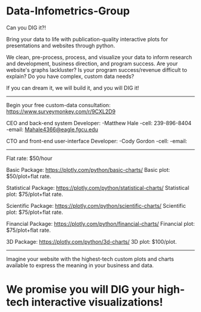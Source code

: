 # Data-Infometrics-Group

Can you DIG it?!

Bring your data to life with publication-quality interactive plots for presentations and websites through python.

We clean, pre-process, process, and visualize your data to inform research and development, business direction, and program success.
Are your website's graphs lackluster? Is your program success/revenue difficult to explain? Do you have complex, custom data needs?

If you can dream it, we will build it, and you will DIG it! 

-------------------------------
Begin your free custom-data consultation: https://www.surveymonkey.com/r/9CXL2D9

CEO and back-end system Developer: 
  -Matthew Hale
  -cell: 239-896-8404
  -email: Mahale4366@eagle.fgcu.edu
  
CTO and front-end user-interface Developer:
  -Cody Gordon
  -cell:
  -email:
 
-------------------------------
Flat rate: $50/hour 

Basic Package: https://plotly.com/python/basic-charts/ Basic plot: $50/plot+flat rate.

Statistical Package: https://plotly.com/python/statistical-charts/ Statistical plot: $75/plot+flat rate.

Scientific Package: https://plotly.com/python/scientific-charts/ Scientific plot: $75/plot+flat rate.

Financial Package: https://plotly.com/python/financial-charts/ Financial plot: $75/plot+flat rate.

3D Package: https://plotly.com/python/3d-charts/ 3D plot: $100/plot.

-------------------------------

Imagine your website with the highest-tech custom plots and charts available to express the meaning in your business and data. 

# We promise you will DIG your high-tech interactive visualizations!
